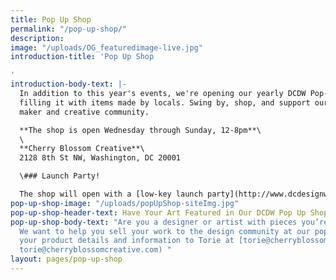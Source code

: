 ```yaml
---
title: Pop Up Shop
permalink: "/pop-up-shop/"
description: 
image: "/uploads/OG_featuredimage-live.jpg"
introduction-title: 'Pop Up Shop

'
introduction-body-text: |-
  In addition to this year's events, we're opening our yearly DCDW Pop-Up Shop. We're taking over the [Cherry Blossom Creative](http://cherryblossomcreative.com/) storefront and
  filling it with items made by locals. Swing by, shop, and support our neighborhood
  maker and creative community.

  **The shop is open Wednesday through Sunday, 12-8pm**\
  \
  **Cherry Blossom Creative**\
  2128 8th St NW, Washington, DC 20001

  \### Launch Party!

  The shop will open with a [low-key launch party](http://www.dcdesignweek.org/events/pop-up-shop-launch.html) on Thursday, Oct 26 @ 6-8pm and will remain open through Sunday.
pop-up-shop-image: "/uploads/popUpShop-siteImg.jpg"
pop-up-shop-header-text: Have Your Art Featured in Our DCDW Pop Up Shop!
pop-up-shop-body-text: "Are you a designer or artist with pieces you’re ready to sell?
  We want to help you sell your work to the design community at our pop up shop.\n\nSend
  your product details and information to Torie at [torie@cherryblossomcreative.com](mailto:
  torie@cherryblossomcreative.com) "
layout: pages/pop-up-shop
---
```


